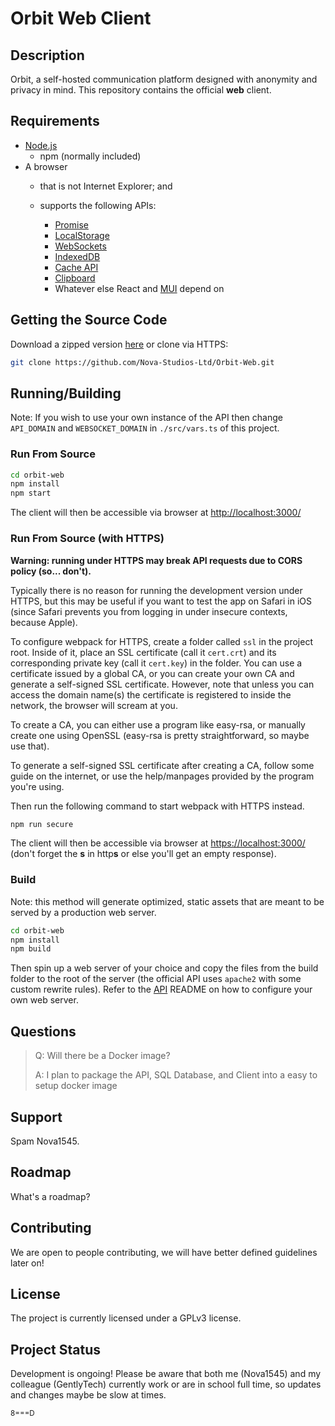 # Orbit Web Client

## Description

Orbit, a self-hosted communication platform designed with anonymity and privacy in mind. This repository contains the official **web** client.

## Requirements

- [Node.js](https://nodejs.org/en/download/)
  - npm (normally included)
- A browser
  - that is not Internet Explorer; and
  - supports the following APIs:

    - [Promise](https://developer.mozilla.org/en-US/docs/Web/JavaScript/Reference/Global_Objects/Promise)
    - [LocalStorage](https://developer.mozilla.org/en-US/docs/Web/API/Web_Storage_API/Using_the_Web_Storage_API)
    - [WebSockets](https://developer.mozilla.org/en-US/docs/Web/API/WebSocket)
    - [IndexedDB](https://developer.mozilla.org/en-US/docs/Web/API/indexedDB)
    - [Cache API](https://developer.mozilla.org/en-US/docs/Web/API/Cache)
    - [Clipboard](https://developer.mozilla.org/en-US/docs/Web/API/Clipboard)
    - Whatever else React and [MUI](https://mui.com/material-ui/getting-started/supported-platforms/) depend on

## Getting the Source Code

Download a zipped version [here](https://github.com/Nova-Studios-Ltd/Orbit-Web/archive/refs/heads/master.zip)
or clone via HTTPS:

```sh
git clone https://github.com/Nova-Studios-Ltd/Orbit-Web.git
```

## Running/Building

Note: If you wish to use your own instance of the API then change `API_DOMAIN` and `WEBSOCKET_DOMAIN` in `./src/vars.ts` of this project.

### Run From Source

```sh
cd orbit-web
npm install
npm start
```

The client will then be accessible via browser at <http://localhost:3000/>

### Run From Source (with HTTPS)

**Warning: running under HTTPS may break API requests due to CORS policy (so... don't).**

Typically there is no reason for running the development version under HTTPS, but this may be useful if you want to test the app on Safari in iOS (since Safari prevents you from logging in under insecure contexts, because Apple).

To configure webpack for HTTPS, create a folder called `ssl` in the project root.
Inside of it, place an SSL certificate (call it `cert.crt`) and its corresponding private key (call it `cert.key`) in the folder.
You can use a certificate issued by a global CA, or you can create your own CA and generate a self-signed SSL certificate. However, note that unless you can access the domain name(s) the certificate is registered to inside the network, the browser will scream at you.

To create a CA, you can either use a program like easy-rsa, or manually create one using OpenSSL (easy-rsa is pretty straightforward, so maybe use that).

To generate a self-signed SSL certificate after creating a CA, follow some guide on the internet, or use the help/manpages provided by the program you're using.

Then run the following command to start webpack with HTTPS instead.

```sh
npm run secure
```

The client will then be accessible via browser at <https://localhost:3000/> (don't forget the **s** in http**s** or else you'll get an empty response).

### Build

Note: this method will generate optimized, static assets that are meant to be served by a production web server.

```sh
cd orbit-web
npm install
npm build
```

Then spin up a web server of your choice and copy the files from the build folder to the root of the server (the official API uses `apache2` with some custom rewrite rules). Refer to the [API](https://github.com/Nova-Studios-Ltd/Orbit-API) README on how to configure your own web server.

## Questions

> Q: Will there be a Docker image?
>
> A: I plan to package the API, SQL Database, and Client into a easy to setup docker image

## Support

Spam Nova1545.

## Roadmap

What's a roadmap?

## Contributing

We are open to people contributing, we will have better defined guidelines later on!

## License

The project is currently licensed under a GPLv3 license.

## Project Status

Development is ongoing! Please be aware that both me (Nova1545) and my colleague (GentlyTech) currently work or are in school full time, so updates and changes maybe be slow at times.

<small>8===D</small>
